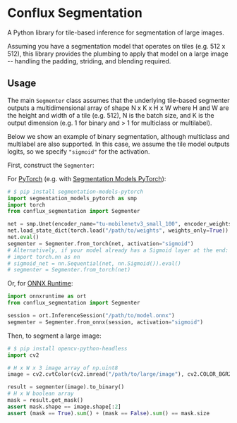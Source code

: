 # Conflux Segmentation

A Python library for tile-based inference for segmentation of large images.

Assuming you have a segmentation model that operates on tiles (e.g. 512 x 512), this library provides the plumbing to apply that model on a large image -- handling the padding, striding, and blending required.

## Usage

The main `Segmenter` class assumes that the underlying tile-based segmenter outputs a multidimensional array of shape N x K x H x W where H and W are the height and width of a tile (e.g. 512), N is the batch size, and K is the output dimension (e.g. 1 for binary and > 1 for multiclass or multilabel).

Below we show an example of binary segmentation, although multiclass and multilabel are also supported. In this case, we assume the tile model outputs logits, so we specify `"sigmoid"` for the activation.

First, construct the `Segmenter`:

For [PyTorch](https://pytorch.org/) (e.g. with [Segmentation Models PyTorch](https://smp.readthedocs.io/en/latest/)):

```python
# $ pip install segmentation-models-pytorch
import segmentation_models_pytorch as smp
import torch
from conflux_segmentation import Segmenter

net = smp.Unet(encoder_name="tu-mobilenetv3_small_100", encoder_weights=None, activation=None)
net.load_state_dict(torch.load("/path/to/weights", weights_only=True))
net.eval()
segmenter = Segmenter.from_torch(net, activation="sigmoid")
# Alternatively, if your model already has a Sigmoid layer at the end:
# import torch.nn as nn
# sigmoid_net = nn.Sequential(net, nn.Sigmoid()).eval()
# segmenter = Segmenter.from_torch(net)
```

Or, for [ONNX Runtime](https://onnxruntime.ai/):

```python
import onnxruntime as ort
from conflux_segmentation import Segmenter

session = ort.InferenceSession("/path/to/model.onnx")
segmenter = Segmenter.from_onnx(session, activation="sigmoid")
```

Then, to segment a large image:

```python
# $ pip install opencv-python-headless
import cv2

# H x W x 3 image array of np.uint8
image = cv2.cvtColor(cv2.imread("/path/to/large/image"), cv2.COLOR_BGR2RGB)

result = segmenter(image).to_binary()
# H x W boolean array
mask = result.get_mask()
assert mask.shape == image.shape[:2]
assert (mask == True).sum() + (mask == False).sum() == mask.size
```